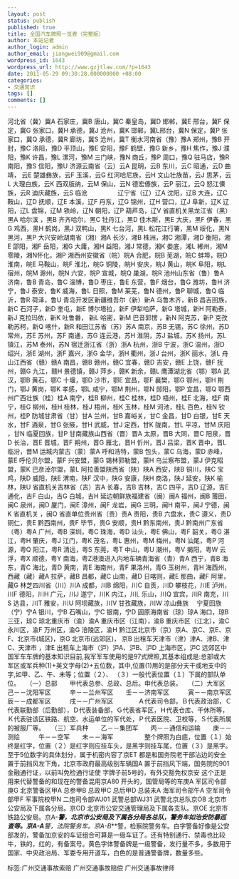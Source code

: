 ```yaml
---
layout: post
status: publish
published: true
title: 全国汽车牌照一览表（完整版）
author: 本站记者
author_login: admin
author_email: jiangwei909@gmail.com
wordpress_id: 1643
wordpress_url: http://www.gzjtlaw.com/?p=1643
date: 2011-05-29 09:30:28.000000000 +08:00
categories:
- 交通常识
tags: []
comments: []
---
```

河北省（冀）冀A 石家庄，冀B 唐山，冀C 秦皇岛，冀D 邯郸，冀E 邢台，冀F 保定，冀G 张家口，冀H 承德，冀J 沧州，冀K 邯郸，冀L邢台，冀N 保定，冀P 张家口，冀Q 承德，冀R 廊坊，冀S 沧州，冀T 衡水河南省（豫）豫A 郑州，豫B 开封，豫C 洛阳，豫D 平顶山，豫E 安阳，豫F 鹤壁，豫G 新乡，豫H 焦作，豫J 濮阳，豫K 许昌，豫L 漯河，豫M 三门峡，豫N 商丘，豫P 周口，豫Q 驻马店，豫R 南阳，豫S 信阳，豫U 济源云南省（云）云A 昆明，云B 东川，云C 昭通，云D 曲靖， 云E 楚雄彝族，云F 玉溪，云G 红河哈尼族，云H 文山壮族苗，云J 思茅，云L 大理白族，云K 西双版纳，云M 保山，云N 德宏傣族，云P 丽江，云Q 怒江傈族，云R 迪庆藏族，云S 临沧　 　 　 　辽宁省（辽）辽A 沈阳，辽B 大连，辽C 鞍山，辽D 抚顺，辽E 本溪，辽F 丹东，辽G 锦州，辽H 营口，辽J 阜新，辽K 辽阳，辽L 盘锦，辽M 铁岭，辽N 朝阳，辽P 葫芦岛，辽V 省直机关黑龙江省（黑）黑A 哈尔滨 ，黑B 齐齐哈尔，黑C 牡丹江，黑D 佳木斯，黑E 大庆，黑F 伊春，黑G 鸡西，黑H 鹤岗，黑J 双鸭山，黑K 七台河，黑L 松花江行署，黑M 绥化，黑N 黑河，黑P 大兴安岭湖南省（湘）湘A 长沙，湘B 株洲，湘C 湘潭，湘D 衡阳，湘E 邵阳，湘F 岳阳，湘G 大庸，湘H 益阳，湘J 常德，湘K 娄底，湘L 郴州，湘M 零陵，湘N怀化，湘P 湘西州安徽省（皖）皖A 合肥，皖B 芜湖，皖C 蚌埠，皖D 淮南，皖E 马鞍山，皖F 淮北，皖G 铜陵，皖H 安庆，皖J 黄山，皖K 阜阳，皖L 宿州，皖M 滁州，皖N 六安，皖P 宣城，皖Q 巢湖，皖R 池州山东省（鲁）鲁A 济南，鲁B 青岛，鲁C 淄博，鲁D 枣庄，鲁E 东营，鲁F 烟台，鲁G 潍坊，鲁H 济宁，鲁J 泰安，鲁K 威海，鲁L 日照，鲁M 莱芜，鲁N 德州，鲁P 聊城，鲁Q 临沂，鲁R 荷泽，鲁U 青岛开发区新疆维吾尔（新）新A 乌鲁木齐，新B 昌吉回族，新C 石河子，新D 奎屯，新E 博尔塔拉，新F 伊犁哈萨，新G 塔城，新H 阿勒泰，新J 克拉玛依，新K 吐鲁番， 新L 哈密，新M 巴音郭愣 ，新N 阿克苏，新P 克孜勒苏柯，新Q 喀什，新R 和田江苏省（苏）苏A 南京，苏B 无锡，苏C 徐州，苏D 常州，苏E 苏州，苏F 南通，苏G 连云港，苏H 淮阴，苏J 盐城，苏K 扬州，苏L 镇江，苏M 泰州，苏N 宿迁浙江省（浙）浙A 杭州，浙B 宁波，浙C 温州，浙D 绍兴，浙E 湖州，浙F 嘉兴，浙G 金华，浙H 衢州，浙J 台州，浙K 丽水，浙L 舟山江西省（赣）赣A 南昌，赣B 赣州，赣C 宜春，赣D 吉安，赣E 上饶，赣F 抚州，赣G 九江，赣H 景德镇，赣J 萍乡，赣K 新余，赣L 鹰潭湖北省（鄂）鄂A 武汉，鄂B 黄石，鄂C 十堰，鄂D 沙市，鄂E 宜昌，鄂F 襄樊，鄂G 鄂州，鄂H 荆门，鄂J 黄岗，鄂K 孝感，鄂L 咸宁，鄂M 荆州，鄂N 郧阳，鄂P 宜昌，鄂Q 鄂西州广西壮族（桂）桂A 南宁，桂B 柳州，桂C 桂林，桂D 梧州，桂E 北海，桂F 南宁，桂G 柳州，桂H 桂林，桂J 梧州，桂K 玉林，桂M 河池，桂L 百色，桂N 钦州，桂P 防城甘肃省（甘）甘A 兰州，甘B 嘉峪关，甘C 金昌，甘D 白银，甘E 天水，甘F 酒泉，甘G 张掖，甘H 武威，甘J 定西，甘K 陇南，甘L 平凉，甘M 庆阳 ，甘N 临夏回族，甘P 甘南藏族山西省（晋）晋A 太原，晋B 大同，晋C 阳泉，晋D 长治，晋E 晋城，晋F 朔州，晋G 雁北，晋H 忻州，晋J 吕梁，晋K 晋中，晋L 临汾，晋M 运城内蒙古（蒙）蒙A 呼和浩特，蒙B 包头，蒙C 乌海，蒙D 赤峰，蒙E 呼伦贝尔盟，蒙F 兴安盟，蒙G 锡林郭勒盟，蒙H 乌兰察布盟，蒙J 伊克昭盟，蒙K 巴彦淖尔盟，蒙L 阿拉善盟陕西省（陕）陕A 西安，陕B 铜川，陕C 宝鸡，陕D 威阳，陕E 渭南，陕F 汉中，陕G 安康，陕H 商洛，陕J 延安，陕K 榆林，陕U 省直机关吉林省（吉）吉A 长春，吉B 吉林，吉C 四平，吉D 辽源，吉E 通化，吉F 白山，吉G 白城，吉H 延边朝鲜族福建省（闽）闽A 福州，闽B 莆田，闽C 泉州，闽D 厦门，闽E 漳州，闽F 龙岩，闽G 三明，闽H 南平，闽J 宁德，闽K 省直机关 ，闽O 省直单位贵州省（贵）贵A 贵阳，贵B 六盘水，贵C 遵义，贵D 铜仁，贵E 黔西南州，贵F 毕节，贵G 安顺，贵H 黔东南州，贵J 黔南州广东省（粤）粤A 广州，粤B 深圳，粤C 珠海，粤D 汕头，粤E 佛山，粤F 韶关，粤G 湛江，粤H 肇庆，粤J 江门，粤K 茂名，粤L 惠州，粤M 梅州，粤N 汕尾，粤P 河源，粤Q 阳江，粤R 清远，粤S 东莞，粤T 中山，粤U 潮州，粤V 揭阳，粤W 云浮，粤X 顺德，粤Y 南海，粤Z港澳进入内地车辆青海省（青）青A 西宁，青B 海东，青C 海北，青D 黄南，青E 海南州，青F 果洛州，青G 玉树州，青H 海西州，西藏（藏）藏A 拉萨，藏B 昌都，藏C 山南，藏D 日喀则，藏E 那曲，藏F 阿里，藏G 林芝四川省（川）川A 成都，川B 绵阳，川C 自贡，川D 攀枝花，川E 泸州，川F 德阳，川H 广元，川J 遂宁，川K 内江，川L 乐山，川Q 宜宾，川R 南充，川S 达县，川T 雅安，川U 阿坝藏族，川V 甘孜藏族，川W 凉山彝族 　宁夏回族（宁）宁A 银川，宁B 石嘴山，宁C 银南，宁D 固原海南省（琼）琼A 海口，琼B 三亚，琼C 琼北重庆市（渝）渝A 重庆市区（江南），渝B 重庆市区（江北），渝C 永川区，渝F 万州区，渝G 涪陵区，渝H 黔江区北京市（京）京A、京C、京E、京F、北京市(城区)，京G 北京市(远郊区)， 京B 出租车天津市（津）津A、津B、津C、天津市 ，津E 出租车上海市（沪）沪A、沪B、沪D 上海市区，沪C 远郊区中国军车车牌的基本知识目前,我军军车使用的是97式牌照,其基本组成是:总部或大军区或军兵种(1)+英文字母(2)+五位数，其中,位置(1)用的是部分天干或地支中的字,如甲、乙、午、未等；位置（２）、 （３）一般代表位置（１）下属的部队单位。　　（一）总部　　甲代表总参、总政、总后。申代表总装。　　（二）大军区　　己－－沈阳军区　　　辛－－兰州军区　　壬－－济南军区　　　寅－－南京军区　　辰－－成都军区　　　戌－－广州军区　　　　Ａ代表司令部，Ｂ代表政治部，Ｃ代表联勤部（后勤部），Ｄ代表装备部，Ｇ代表省军区，Ｈ代表仓库、干休所等，Ｋ代表驻该区铁路、航空、水运单位的军代处，Ｐ代表医院、卫校等，Ｓ代表所属的被服厂等。　　（三）军兵种　　乙－－集团军　　丙－－通信和运输　　庚－－测绘　　　午－－空军　　未－－海军　　　　　整个牌照为白底，位置（１）始终是红字，位置（２）是红字则应挂车头，是黑字则挂车尾，位置（３）是黑字。 至于5位数字的具体划分，属于机密内容了京ET 都是和国务院老干部沾边的安全 置于前挡风左下角，北京市政府最高级别车辆国A 置于前挡风下端，国务院的901 金融通行证，以前叫免检通行证使 字牌子前5号的，有外交豁免权京安 这个正是用来代替警备的和现在的警备混用京A80 开头的，国管局等的车庚A 军区司令部庚G 北京警备区甲A 总参甲B 总政甲C 总后甲D 总装未A 海军司令部午A 空军司令部甲F 军事院校甲N 二炮司令部WJ01 武警总部WJ31 武警北京总队京OB 北京市公安局及下属各分局。京OD 北京市公安交通管理局及下属各支队。京OE 北京市铁路公安局。京A-****警，北京市公安局及下属各分局各总队，警务车如治安防暴巡查等。京A-A***警，法院警务车。京A-B***警，检察院警务车。白字警备好像是公安部发的，警备加京安的车证组合可算是一级车证了。还有特别通行、禁毒也比较牛，铁的，红的，有备案号。黄色字体警备牌是一级警备，发行量不多，多数用于国家、中央政治局、军委专用开道车，白色的是普通警备牌，数量多些。标签:广州交通事故索赔 广州交通事故赔偿 广州交通事故律师
